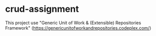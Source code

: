 # crud-assignment

This project use "Generic Unit of Work & (Extensible) Repositories Framework" (https://genericunitofworkandrepositories.codeplex.com/)